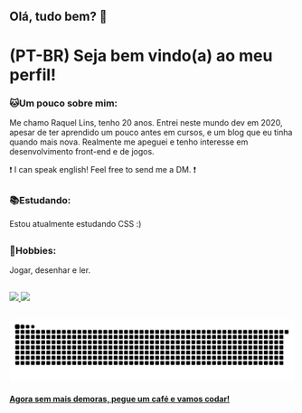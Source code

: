 ## Olá, tudo bem? 👋 

# (PT-BR) Seja bem vindo(a) ao meu perfil! 

### 🐱Um pouco sobre mim:
Me chamo Raquel Lins, tenho 20 anos. Entrei neste mundo dev em 2020, apesar de ter aprendido um pouco antes em cursos, e um blog que eu tinha quando mais nova. Realmente me apeguei e tenho interesse em desenvolvimento front-end e de jogos. 

❗ I can speak english! Feel free to send me a DM. ❗

##

### 📚Estudando: 
Estou atualmente estudando CSS :)

##

### 💞Hobbies: 
Jogar, desenhar e ler.

##

<!-- status-->
 <div>
  <a href="https://github.com/rafaballerini">
  <img height="180em" src="https://github-readme-stats.vercel.app/api?username=kelldm&show_icons=true&theme=dracula&include_all_commits=true&count_private=true"/>
  <img height="180em" src="https://github-readme-stats.vercel.app/api/top-langs/?username=kelldm&layout=compact&langs_count=7&theme=dracula"/>
</div>
<!--status-->
  
 ##
 
  ![Snake animation](https://github.com/kelldm/kelldm/blob/output/github-contribution-grid-snake.svg)
 
</div>

#### **Agora sem mais demoras, pegue um café e vamos codar!**


